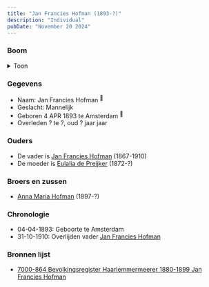 ```yaml
---
title: "Jan Francies Hofman (1893-?)"
description: "Individual"
pubDate: "November 20 2024"
---
```


### Boom
<details><summary>Toon</summary>

![test](https://www.plantuml.com/plantuml/svg/ZT9BRy8m303WUtw51OUT9hMKnq0865ExXoODRUoCtCP0rZog91L24_zz0QgDqxPRvTZkvpWpvz7wMadcIg4hjAWWnwBSM5DhVcUaiU0jQXUEI7ks5PoW4BQGTFucLVazA58vMNSEEK-MZDzNn2ww5XATWqy607DZETdbLXIb9kV6OuL2JoQGi0DZLx0u_SgnSqNh2JLaWL08Sl1WrWfr2z31OnHrkds0TffalMmUMd-k1Kb-WF4ento_oettaaOJw4IGfNE8R_e3kBU8zUuYrPMrb2lKV5LOurnk0YdK936yt2qX7iOHtAhZI1nLy3Mej9Oe1K8OTs59V9Halr63Ra1bypH9arzGSHUUtfy3Qj21Ds-gAcI5Fd_BfZ3zSOn7E-9SwCrnpFwPV3Fid2nP54N3FhIbs6pzdgGqk-0viERYhg-R3DQWVm9DPGYSZdhiFxiOzE1xat_lf0ktYzUZDRcutd_EpcQaUNYpNm00)
</details>

### Gegevens
- Naam: Jan Francies Hofman <sup><a href="../s00458/" style="text-decoration:none" title="7000-864 Bevolkingsregister Haarlemmermeerer 1880-1899 Jan Francies Hofman">:link:</a></sup>
- Geslacht: Mannelijk
- Geboren 4 APR 1893 te Amsterdam <sup><a href="../s00458/" style="text-decoration:none" title="7000-864 Bevolkingsregister Haarlemmermeerer 1880-1899 Jan Francies Hofman">:link:</a></sup>
- Overleden ? te ?, oud ? jaar jaar 

### Ouders
- De vader is [Jan Francies Hofman](../i00246/) (1867-1910)
- De moeder is [Eulalia de Preijker](../i00274/) (1872-?)

### Broers en zussen
- [Anna Maria Hofman](../i00276/) (1897-?)

### Chronologie
- 04-04-1893: Geboorte te Amsterdam
- 31-10-1910: Overlijden vader [Jan Francies Hofman](../i00246/)

### Bronnen lijst
- [7000-864 Bevolkingsregister Haarlemmermeerer 1880-1899 Jan Francies Hofman](../s00458/)